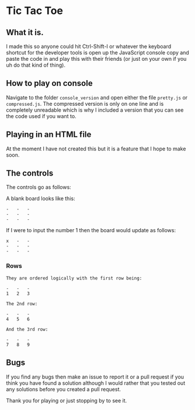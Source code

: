 # Tic Tac Toe

## What it is.

I made this so anyone could hit Ctrl-Shift-I or whatever the keyboard shortcut for the developer tools is open up the JavaScript console copy and paste the code in and play this with their friends (or just on your own if you uh do that kind of thing).

## How to play on console

Navigate to the folder `console_version` and open either the file `pretty.js` or `compressed.js`. The compressed version is only on one line and is completely unreadable which is why I included a version that you can see the code used if you want to.

## Playing in an HTML file

At the moment I have not created this but it is a feature that I hope to make soon.

## The controls

The controls go as follows:

A blank board looks like this:
```
-   -   -
-   -   -
-   -   -
```
If I were to input the number 1 then the board would update as follows:
```
x   -   -
-   -   -
-   -   -
```

### Rows

```
They are ordered logically with the first row being:

-   -   -
1   2   3

The 2nd row:

-   -   -
4   5   6

And the 3rd row:

-   -   -
7   8   9
```

## Bugs

If you find any bugs then make an issue to report it or a pull request if you think you have found a solution although I would rather that you tested out any solutions before you created a pull request.

Thank you for playing or just stopping by to see it.